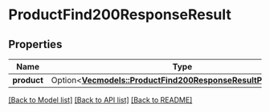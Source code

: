 # ProductFind200ResponseResult

## Properties

Name | Type | Description | Notes
------------ | ------------- | ------------- | -------------
**product** | Option<[**Vec<models::ProductFind200ResponseResultProductInner>**](ProductFind_200_response_result_product_inner.md)> |  | [optional]

[[Back to Model list]](../README.md#documentation-for-models) [[Back to API list]](../README.md#documentation-for-api-endpoints) [[Back to README]](../README.md)


